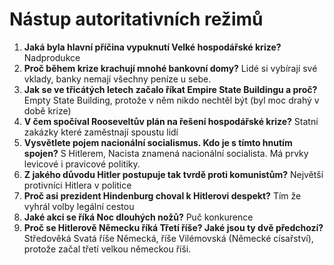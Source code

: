 # Nástup autoritativních režimů
1. **Jaká byla hlavní příčina vypuknutí Velké hospodářské krize?** Nadprodukce
2. **Proč během krize krachují mnohé bankovní domy?** Lidé si vybírají své vklady, banky nemají všechny peníze u sebe.
3. **Jak se ve třicátých letech začalo říkat Empire State Buildingu a proč?** Empty State Building, protože v něm nikdo nechtěl být (byl moc drahý v době krize)
4. **V čem spočíval Rooseveltův plán na řešení hospodářské krize?** Statní zakázky které zaměstnají spoustu lidí
5. **Vysvětlete pojem nacionální socialismus. Kdo je s tímto hnutím spojen?** S Hitlerem, Nacista znamená nacionální socialista. Má prvky levicové i pravicové politiky.
6. **Z jakého důvodu Hitler postupuje tak tvrdě proti komunistům?** Největší protivníci Hitlera v politice
7. **Proč asi prezident Hindenburg choval k Hitlerovi despekt?** Tím že vyhrál volby legální cestou
8. **Jaké akci se říká Noc dlouhých nožů?** Puč konkurence
9. **Proč se Hitlerově Německu říká Třetí říše? Jaké jsou ty dvě předchozí?** Středověká Svatá říše Německá, říše Vilémovská (Německé císařství), protože začal třetí velkou německou říši.